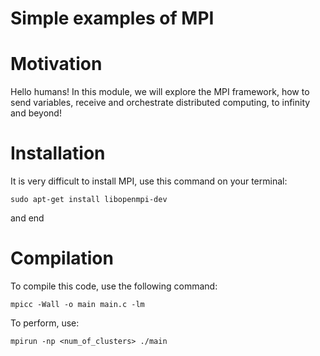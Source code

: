 # Simple examples of MPI

# Motivation
Hello humans! In this module, we will explore the MPI framework, how to send variables, receive and orchestrate distributed computing, to infinity and beyond!


# Installation
It is very difficult to install MPI, use this command on your terminal:

``` sudo apt-get install libopenmpi-dev ```

and end

# Compilation

To compile this code, use the following command:

``` mpicc -Wall -o main main.c -lm ```

To perform, use:

``` mpirun -np <num_of_clusters> ./main ``` 


